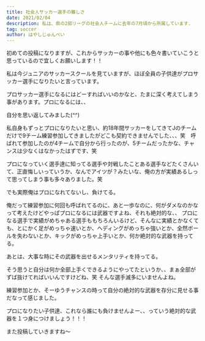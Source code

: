 ```yaml
---
title: 社会人サッカー選手の難しさ
date: 2021/02/04
description: 私は、県の2部リーグの社会人チームに去年の7月頃から所属しています.
tag: soccer
author: はやしじゅんぺい
---
```


初めての投稿になりますが、これからサッカーの事や他にも色々書いていこうと思っているので宜しくお願いします！！

私は今ジュニアのサッカースクールを見ていますが、ほぼ全員の子供達がプロサッカー選手になりたいと言っています。

プロサッカー選手になるにはどーすればいいのかなと、たまに深く考えてしまう事があります。プロになるには、、

自分を思い返してみました(^^)

私自身もずっとプロになりたいと思い、約18年間サッカーをしてきてJのチームだけで9チーム練習参加してきましたがどこも契約できませんでした、、、笑　呼ばれて参加したのが4チームで自分から行ったのが、5チームだったかな、チャンスは少なくはなかったはずです、笑

プロになっていく選手達に知ってる選手や対戦したことある選手などたくさんいて、正直悔しいっていうか、なんでアイツが？みたいな、俺の方が実績あるしって思ってしまう事も多々ありました。笑

でも実際俺はプロになれてないし、負けてる。

俺だって練習参加に何回も呼ばれてるのに、あと一歩なのに、何がダメなのかなって考えたけどやっぱプロになるには武器ですよね、それも絶対的な、、
プロになる選手で実績がめちゃある選手ももちろんいるけど、そんなに実績とかなくても、とにかく足がめっちゃ速いとか、ヘディングがめっちゃ強いとか、全然ボールを失わないとか、キックがめっちゃ上手いとか、何か絶対的な武器を持ってる。

あとは、大事な時にその武器を出せるメンタリティを持ってる。

そう思うと自分は何か全部上手くできるようにやってたというか、、まぁ全部がずば抜けてればいいんですけどね、笑
そんな選手滅多にいませんよね。

練習参加とか、そーゆうチャンスの時って自分の絶対的な武器を存分に見せる事だなって感じました。

プロになりたい子供達、これなら誰にも負けませんよー、、っていう絶対的な武器を１つ身につけましょう！！！

また投稿していきますね〜

